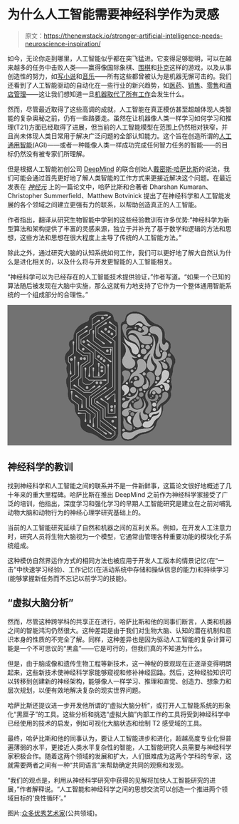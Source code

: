 # 为什么人工智能需要神经科学作为灵感

> 原文：<https://thenewstack.io/stronger-artificial-intelligence-needs-neuroscience-inspiration/>

如今，无论你走到哪里，人工智能似乎都在突飞猛进。它变得足够聪明，可以在越来越多的任务中击败人类——赢得像国际象棋、[围棋](https://thenewstack.io/alphagos-win-human-go-champion-means-ai/)和[扑克](https://thenewstack.io/computers-can-now-bluff/)这样的游戏，以及从事创造性的努力，如[写小说](https://thenewstack.io/day-computer-wrote-novel-almost-won-literary-competition/)和[音乐](https://thenewstack.io/artificial-intelligence-todays-newest-hitmaker/)——所有这些都曾被认为是机器无懈可击的。我们还看到了人工智能驱动的自动化在一些行业的新兴趋势，如[医药](https://thenewstack.io/scientists-artificially-intelligent-nanoarray-can-diagnose-disease-using-breath/)、[销售](https://thenewstack.io/conversicas-ai-based-virtual-assistant-can-help-generate-better-sales-leads/)、[零售](https://thenewstack.io/cashier-free-self-driving-ai-powered-grocery-store-comes/)和[酒店管理](https://thenewstack.io/hotel-run-entirely-robots-opens-japan/)——这让我们想知道一旦[机器取代了所有工作](https://thenewstack.io/will-happen-robots-take-jobs/)会发生什么。

然而，尽管最近取得了这些高调的成就，人工智能在真正模仿甚至超越体现人类智能的复杂奥秘之前，仍有一些路要走。虽然在让机器像人类一样学习如何学习和推理(T21)方面已经取得了进展，但当前的人工智能模型在范围上仍然相对狭窄，并且尚未体现人类日常用于解决广泛问题的全部认知能力。这个旨在创造所谓的[人工通用智能](https://en.wikipedia.org/wiki/Artificial_general_intelligence)(AGI)——或者一种能像人类一样成功完成任何智力任务的智能——的目标仍然没有被专家们所理解。

但是根据人工智能初创公司 [DeepMind](https://deepmind.com/) 的联合创始人[戴密斯·哈萨比斯](https://twitter.com/demishassabis)的说法，我们可能会通过首先更好地了解人类智能的工作方式来更接近解决这个问题。在最近发表在 *[神经元](https://dx.doi.org/10.1016/j.neuron.2017.06.011)* 上的一篇论文中，哈萨比斯和合著者 Dharshan Kumaran、Christopher Summerfield、Matthew Botvinick 提出了在神经科学和人工智能发展的各个领域之间建立更强有力的联系，以帮助创造真正的人工智能。

作者指出，翻译从研究生物智能中学到的这些经验教训有许多优势:“神经科学为新型算法和架构提供了丰富的灵感来源，独立于并补充了基于数学和逻辑的方法和思想，这些方法和思想在很大程度上主导了传统的人工智能方法。”

除此之外，通过研究大脑的认知系统如何工作，我们可以更好地了解大自然认为什么是进化相关的，以及什么将与开发更智能的人工智能相关。

“神经科学可以为已经存在的人工智能技术提供验证，”作者写道。“如果一个已知的算法随后被发现在大脑中实施，那么这就有力地支持了它作为一个整体通用智能系统的一个组成部分的合理性。”

![](img/ce459480bbf7ee261ca1a39a3db1b2d6.png)

## 神经科学的教训

找到神经科学和人工智能之间的联系并不是一件新鲜事，这篇论文很好地概述了几十年来的重大里程碑。哈萨比斯在推出 DeepMind 之前作为神经科学家接受了广泛的培训，他指出，深度学习和强化学习的早期人工智能研究是建立在之前对哺乳动物大脑和动物行为的神经心理学研究基础上的。

当前的人工智能研究延续了自然和机器之间的互利关系。例如，在开发人工注意力时，研究人员将生物大脑视为一个模型，它通常由管理各种重要功能的模块化子系统组成。

这种模仿自然界运作方式的相同方法也被应用于开发人工版本的情景记忆(在“一击”中快速学习经验)、工作记忆(在活动系统中存储和操纵信息的能力)和持续学习(能够掌握新任务而不忘记以前学习的技能)。

## “虚拟大脑分析”

然而，尽管这种跨学科的共享正在进行，哈萨比斯和他的同事们断言，人类和机器之间的智能鸿沟仍然很大。这种差距是由于我们对生物大脑、认知的潜在机制和意识本身的性质的不完全了解。同样，这种差异也是因为驱动人工智能的复杂计算可能是一个不可思议的“黑盒”——它是可行的，但我们真的不知道为什么。

但是，由于脑成像和遗传生物工程等新技术，这一神秘的景观现在正逐渐变得明朗起来，这些新技术使神经科学家能够窥视和修补神经回路。然后，这种经验知识可以转移到创建新的神经架构，能够像人一样学习、推理和直觉、创造力、想象力和层次规划，以便有效地解决复杂的现实世界问题。

哈萨比斯还提议进一步开发他所谓的“虚拟大脑分析”，或打开人工智能系统的形象化“黑匣子”的工具。这些分析和挑选“虚拟大脑”内部工作的工具将受到神经科学中已经使用的技术的启发，例如可视化大脑状态和绘制 T2 感受域的工具。

最终，哈萨比斯和他的同事认为，要让人工智能进步和进化，超越高度专业化但普遍薄弱的水平，更接近人类水平复杂性的智能，人工智能研究人员需要与神经科学家积极合作。随着这两个领域的发展和扩大，人们很难成为这两个学科的专家，这就需要两者之间有一种“共同语言”来帮助确定共同的观察和发现。

“我们的观点是，利用从神经科学研究中获得的见解将加快人工智能研究的进展，”作者解释说。“人工智能和神经科学之间的思想交流可以创造一个推进两个领域目标的‘良性循环’。”

图片:[众多优秀艺术家](https://flic.kr/p/UTHyuq)(公共领域)。

<svg xmlns:xlink="http://www.w3.org/1999/xlink" viewBox="0 0 68 31" version="1.1"><title>Group</title> <desc>Created with Sketch.</desc></svg>